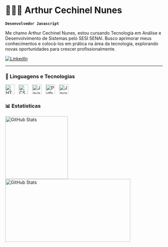 # 👨🏻‍💻 Arthur Cechinel Nunes

**`Desenvolvedor Javascript`**

Me chamo Arthur Cechinel Nunes, estou cursando Tecnologia em Análise e Desenvolvimento de Sistemas pelo SESI SENAI. Busco aprimorar meus conhecimentos e colocá-los em prática na área da tecnologia, explorando novas oportunidades para crescer profissionalmente.

<p align="left">
    <a href="https://www.linkedin.com/in/arthur-cechinel-nunes/" target="_blank">
        <img 
            alt="LinkedIn" 
            title="Meu LinkedIn" 
            src="https://img.shields.io/badge/LinkedIn-0A66C2?style=for-the-badge&logo=linkedin&logoColor=white"
        />
    </a>
</p>

---

### 🤖 Linguagens e Tecnologias

<img 
    align="left" 
    alt="HTML"
    title="HTML" 
    width="30px" 
    style="padding-right: 10px;" 
    src="https://cdn.jsdelivr.net/gh/devicons/devicon@latest/icons/html5/html5-original.svg" 
/>
<img 
    align="left" 
    alt="CSS" 
    title="CSS"
    width="30px" 
    style="padding-right: 10px;" 
    src="https://cdn.jsdelivr.net/gh/devicons/devicon@latest/icons/css3/css3-original.svg" 
/>
<img 
    align="left" 
    alt="JavaScript" 
    title="JavaScript"
    width="30px" 
    style="padding-right: 10px;" 
    src="https://cdn.jsdelivr.net/gh/devicons/devicon@latest/icons/javascript/javascript-original.svg" 
/>
<img 
    align="left" 
    alt="Python" 
    title="Python"
    width="30px" 
    style="padding-right: 10px;" 
    src="https://cdn.jsdelivr.net/gh/devicons/devicon@latest/icons/python/python-original.svg" 
/>
<img 
    align="left" 
    alt="Java"
    title="Java" 
    width="30px" 
    style="padding-right: 10px;" 
    src="https://cdn.jsdelivr.net/gh/devicons/devicon@latest/icons/java/java-original.svg" 
/>


<br/>
<br/>

### 📊 Estatísticas

<p>
  <img 
    align="left" 
    alt="GitHub Stats" 
    height="200" 
    style="padding-right: 10px;" 
    src="https://github-readme-stats.vercel.app/api?username=Senuuun&show_icons=true&theme=tokyonight&include_all_commits=true&locale=pt-br" 
  />

<img 
    align="left" 
    alt="GitHub Stats" 
    height="200" 
    width="400"
    src="https://github-readme-stats.vercel.app/api/top-langs/?username=Senuuun&theme=tokyonight&layout=compact&custom_title=Tecnologias&langs_count=9" 
/>

</p>
